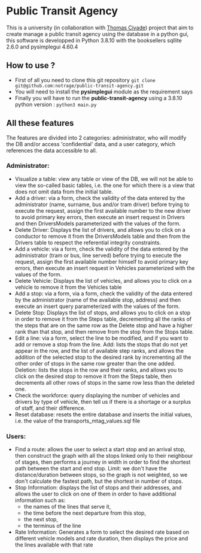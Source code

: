 # Public Transit Agency
This is a university (in collaboration with [Thomas Civade](https://github.com/Luminosaa)) project that aim to create manage a public transit agency using the database in a python gui, this software is developped in Python 3.8.10 with the booksellers sqllite 2.6.0 and pysimplegui 4.60.4
## How to use ?
- First of all you need to clone this git repository `git clone git@github.com:notrage/public-transit-agency.git`
- You will need to install the **pysimplegui** module as the requirement says
- Finally you will have to run the **public-transit-agency** using a 3.8.10 python version : `python3 main.py`
## All these features
The features are divided into 2 categories: administrator, who will modify the DB and/or access 'confidential' data, and a user category, which references the data accessible to all.
### Administrator:
- Visualize a table: view any table or view of the DB, we will not be able to view the so-called basic tables, i.e. the one for which there is a view that does not omit data from the initial table.
- Add a driver: via a form, check the validity of the data entered by the administrator (name, surname, bus and/or tram driver) before trying to execute the request, assign the first available number to the new driver to avoid primary key errors, then execute an insert request in Drivers and then DriversModels parameterized with the values of the form.
- Delete Driver: Displays the list of drivers, and allows you to click on a conductor to remove it from the DriversModels table and then from the Drivers table to respect the referential integrity constraints.
- Add a vehicle: via a form, check the validity of the data entered by the administrator (tram or bus, line served) before trying to execute the request, assign the first available number himself to avoid primary key errors, then execute an insert request in Vehicles parameterized with the values of the form.
- Delete Vehicle: Displays the list of vehicles, and allows you to click on a vehicle to remove it from the Vehicles table
- Add a stop: via a form, via a form, check the validity of the data entered by the administrator (name of the available stop, address) and then execute an insert query parameterized with the values of the form.
- Delete Stop: Displays the list of stops, and allows you to click on a stop in order to remove it from the Steps table, decrementing all the ranks of the steps that are on the same row as the Delete stop and have a higher rank than that stop, and then remove from the stop from the Stops table.
- Edit a line: via a form, select the line to be modified, and if you want to add or remove a stop from the line. Add: lists the stops that do not yet appear in the row, and the list of available step ranks, and allows the addition of the selected stop to the desired rank by incrementing all the other order of stops in the same row greater than the one added. Deletion: lists the stops in the row and their ranks, and allows you to click on the desired stop to remove it from the Steps table, then decrements all other rows of stops in the same row less than the deleted one.
- Check the workforce: query displaying the number of vehicles and drivers by type of vehicle, then tell us if there is a shortage or a surplus of staff, and their difference.
- Reset database: resets the entire database and inserts the initial values, i.e. the value of the transports_mtag_values.sql file
### Users:
- Find a route: allows the user to select a start stop and an arrival stop, then construct the graph with all the stops linked only to their neighbour of stages, then performs a journey in width in order to find the shortest path between the start and end stop. Limit: we don't have the distance/duration between stops, so the graph is not weighted, so we don't calculate the fastest path, but the shortest in number of stops.
- Stop Information: displays the list of stops and their addresses, and allows the user to click on one of them in order to have additional information such as:
	- the names of the lines that serve it,
	- the time before the next departure from this stop,
	- the next stop,
	- the terminus of the line
- Rate Information: Generates a form to select the desired rate based on different vehicle models and rate duration, then displays the price and the lines available with that rate